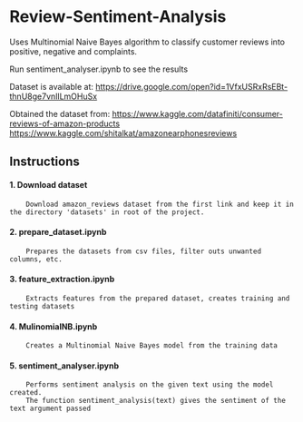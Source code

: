 # Review-Sentiment-Analysis

Uses Multinomial Naive Bayes algorithm to classify customer reviews into positive, negative and complaints.

Run sentiment_analyser.ipynb to see the results

Dataset is available at: 
  https://drive.google.com/open?id=1VfxUSRxRsEBt-thnU8ge7vnIlLmOHuSx

Obtained the dataset from: 
  https://www.kaggle.com/datafiniti/consumer-reviews-of-amazon-products
  https://www.kaggle.com/shitalkat/amazonearphonesreviews
      
## Instructions
#### 1. Download dataset
        Download amazon_reviews dataset from the first link and keep it in the directory 'datasets' in root of the project.
#### 2. prepare_dataset.ipynb
        Prepares the datasets from csv files, filter outs unwanted columns, etc.
#### 3. feature_extraction.ipynb
        Extracts features from the prepared dataset, creates training and testing datasets
#### 4. MulinomialNB.ipynb
        Creates a Multinomial Naive Bayes model from the training data
#### 5. sentiment_analyser.ipynb
        Performs sentiment analysis on the given text using the model created.
        The function sentiment_analysis(text) gives the sentiment of the text argument passed
